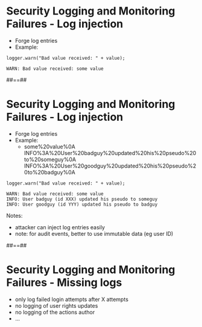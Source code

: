 # Security Logging and Monitoring Failures - Log injection

- Forge log entries
- Example:
<!-- .element: class="list-fragment" -->

```
logger.warn("Bad value received: " + value);
```
<!-- .element: class="fragment" -->

``` text
WARN: Bad value received: some value
```
<!-- .element: class="fragment" -->



##==##

# Security Logging and Monitoring Failures - Log injection

- Forge log entries
- Example:
  - some%20value%0A
    INFO%3A%20User%20badguy%20updated%20his%20pseudo%20to%20someguy%0A
    INFO%3A%20User%20goodguy%20updated%20his%20pseudo%20to%20badguy%0A
<!-- .element: class="list-fragment" -->

```
logger.warn("Bad value received: " + value);
```
<!-- .element: class="fragment" -->

``` text
WARN: Bad value received: some value
INFO: User badguy (id XXX) updated his pseudo to someguy
INFO: User goodguy (id YYY) updated his pseudo to badguy
```
<!-- .element: class="fragment" -->

Notes:
- attacker can inject log entries easily
- note: for audit events, better to use immutable data (eg user ID)



##==##

# Security Logging and Monitoring Failures - Missing logs

- only log failed login attempts after X attempts
- no logging of user rights updates
- no logging of the actions author
- ...
<!-- .element: class="list-fragment" -->
